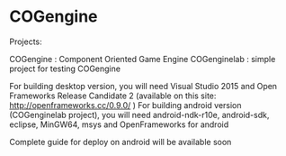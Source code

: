 COGengine
==========

Projects:

COGengine 		: Component Oriented Game Engine
COGenginelab 	: simple project for testing COGengine

For building desktop version, you will need Visual Studio 2015 and Open Frameworks Release Candidate 2 (available on this site: http://openframeworks.cc/0.9.0/ )
For building android version (COGenginelab project), you will need android-ndk-r10e, android-sdk, eclipse, MinGW64, msys and OpenFrameworks for android

Complete guide for deploy on android will be available soon
